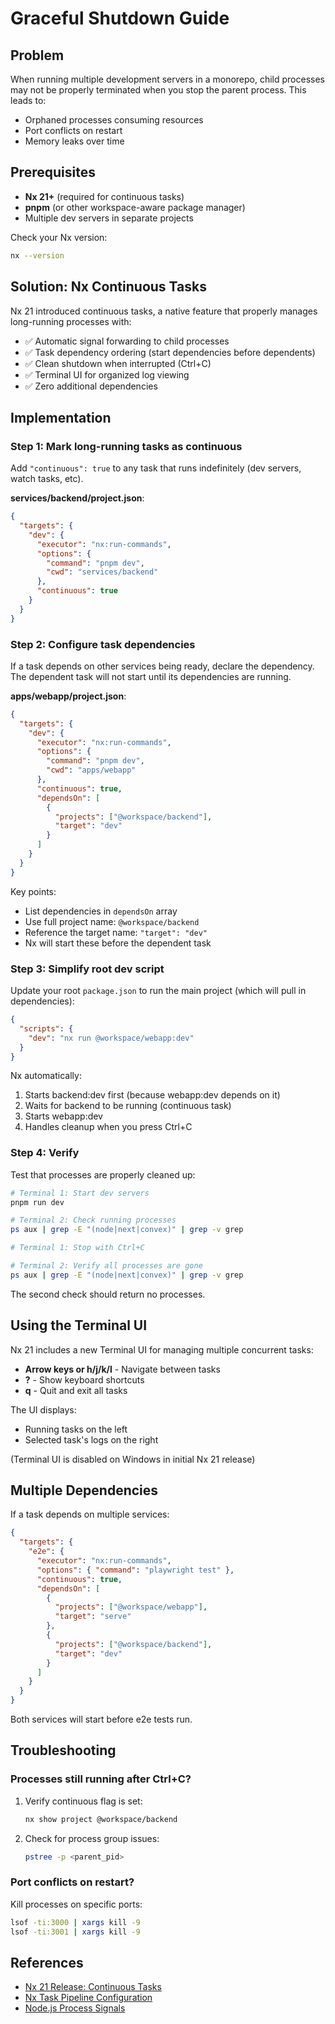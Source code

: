 # Graceful Shutdown Guide

## Problem

When running multiple development servers in a monorepo, child processes may not be properly terminated when you stop the parent process. This leads to:

- Orphaned processes consuming resources
- Port conflicts on restart
- Memory leaks over time

## Prerequisites

- **Nx 21+** (required for continuous tasks)
- **pnpm** (or other workspace-aware package manager)
- Multiple dev servers in separate projects

Check your Nx version:
```bash
nx --version
```

## Solution: Nx Continuous Tasks

Nx 21 introduced continuous tasks, a native feature that properly manages long-running processes with:
- ✅ Automatic signal forwarding to child processes
- ✅ Task dependency ordering (start dependencies before dependents)
- ✅ Clean shutdown when interrupted (Ctrl+C)
- ✅ Terminal UI for organized log viewing
- ✅ Zero additional dependencies

## Implementation

### Step 1: Mark long-running tasks as continuous

Add `"continuous": true` to any task that runs indefinitely (dev servers, watch tasks, etc).

**services/backend/project.json**:
```json
{
  "targets": {
    "dev": {
      "executor": "nx:run-commands",
      "options": {
        "command": "pnpm dev",
        "cwd": "services/backend"
      },
      "continuous": true
    }
  }
}
```

### Step 2: Configure task dependencies

If a task depends on other services being ready, declare the dependency. The dependent task will not start until its dependencies are running.

**apps/webapp/project.json**:
```json
{
  "targets": {
    "dev": {
      "executor": "nx:run-commands",
      "options": {
        "command": "pnpm dev",
        "cwd": "apps/webapp"
      },
      "continuous": true,
      "dependsOn": [
        {
          "projects": ["@workspace/backend"],
          "target": "dev"
        }
      ]
    }
  }
}
```

Key points:
- List dependencies in `dependsOn` array
- Use full project name: `@workspace/backend`
- Reference the target name: `"target": "dev"`
- Nx will start these before the dependent task

### Step 3: Simplify root dev script

Update your root `package.json` to run the main project (which will pull in dependencies):

```json
{
  "scripts": {
    "dev": "nx run @workspace/webapp:dev"
  }
}
```

Nx automatically:
1. Starts backend:dev first (because webapp:dev depends on it)
2. Waits for backend to be running (continuous task)
3. Starts webapp:dev
4. Handles cleanup when you press Ctrl+C

### Step 4: Verify

Test that processes are properly cleaned up:

```bash
# Terminal 1: Start dev servers
pnpm run dev

# Terminal 2: Check running processes
ps aux | grep -E "(node|next|convex)" | grep -v grep

# Terminal 1: Stop with Ctrl+C

# Terminal 2: Verify all processes are gone
ps aux | grep -E "(node|next|convex)" | grep -v grep
```

The second check should return no processes.

## Using the Terminal UI

Nx 21 includes a new Terminal UI for managing multiple concurrent tasks:

- **Arrow keys or h/j/k/l** - Navigate between tasks
- **?** - Show keyboard shortcuts
- **q** - Quit and exit all tasks

The UI displays:
- Running tasks on the left
- Selected task's logs on the right

(Terminal UI is disabled on Windows in initial Nx 21 release)

## Multiple Dependencies

If a task depends on multiple services:

```json
{
  "targets": {
    "e2e": {
      "executor": "nx:run-commands",
      "options": { "command": "playwright test" },
      "continuous": true,
      "dependsOn": [
        {
          "projects": ["@workspace/webapp"],
          "target": "serve"
        },
        {
          "projects": ["@workspace/backend"],
          "target": "dev"
        }
      ]
    }
  }
}
```

Both services will start before e2e tests run.

## Troubleshooting

### Processes still running after Ctrl+C?

1. Verify continuous flag is set:
   ```bash
   nx show project @workspace/backend
   ```

2. Check for process group issues:
   ```bash
   pstree -p <parent_pid>
   ```

### Port conflicts on restart?

Kill processes on specific ports:
```bash
lsof -ti:3000 | xargs kill -9
lsof -ti:3001 | xargs kill -9
```

## References

- [Nx 21 Release: Continuous Tasks](https://nx.dev/blog/nx-21-release)
- [Nx Task Pipeline Configuration](https://nx.dev/concepts/task-pipeline-configuration)
- [Node.js Process Signals](https://nodejs.org/api/process.html#process_signal_events)
